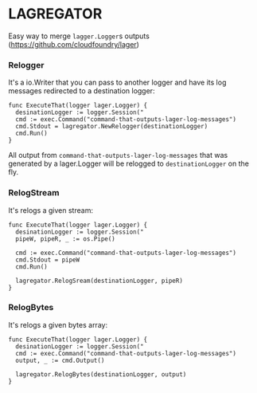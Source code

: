 # LAGREGATOR

Easy way to merge `lagger.Logger`s outputs (https://github.com/cloudfoundry/lager)


### Relogger

It's a io.Writer that you can pass to another logger and have its log messages redirected to a destination logger:

```
func ExecuteThat(logger lager.Logger) {
  desinationLogger := logger.Session("
  cmd := exec.Command("command-that-outputs-lager-log-messages")
  cmd.Stdout = lagregator.NewRelogger(destinationLogger)
  cmd.Run()
}
```

All output from `command-that-outputs-lager-log-messages` that was generated by a lager.Logger will
be relogged to `destinationLogger` on the fly.


### RelogStream

It's relogs a given stream:

```
func ExecuteThat(logger lager.Logger) {
  desinationLogger := logger.Session("
  pipeW, pipeR, _ := os.Pipe()

  cmd := exec.Command("command-that-outputs-lager-log-messages")
  cmd.Stdout = pipeW
  cmd.Run()

  lagregator.RelogSream(destinationLogger, pipeR)
}
```

### RelogBytes

It's relogs a given bytes array:

```
func ExecuteThat(logger lager.Logger) {
  desinationLogger := logger.Session("
  cmd := exec.Command("command-that-outputs-lager-log-messages")
  output, _ := cmd.Output()

  lagregator.RelogBytes(destinationLogger, output)
}
```

